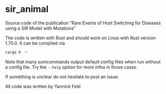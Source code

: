 # sir_animal

Source code of the publication "Rare Events of Host Switching for Diseases using a SIR Model with Mutations"

The code is written with Rust and should work on Linux with Rust version 1.70.0.
It can be compiled via 
```bash
cargo b -r
```

Note that many sumcommands output default config files when run without a config file.
Try the `--help`  option for more infos in those cases.

If something is unclear do not hesitate to post an issue.

All code was written by Yannick Feld
